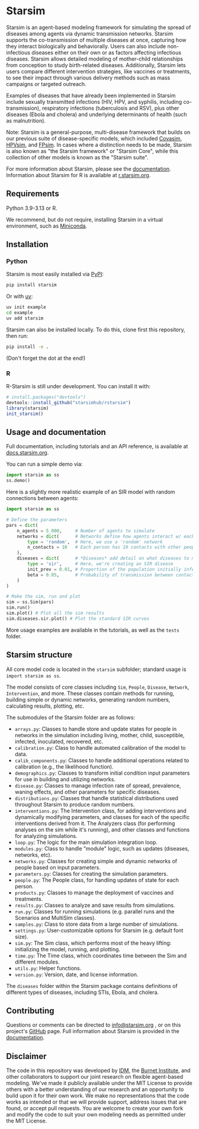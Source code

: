 # Starsim

Starsim is an agent-based modeling framework for simulating the spread of diseases among agents via dynamic transmission networks. Starsim supports the co-transmission of multiple diseases at once, capturing how they interact biologically and behaviorally. Users can also include non-infectious diseases either on their own or as factors affecting infectious diseases. Starsim allows detailed modeling of mother-child relationships from conception to study birth-related diseases. Additionally, Starsim lets users compare different intervention strategies, like vaccines or treatments, to see their impact through various delivery methods such as mass campaigns or targeted outreach.

Examples of diseases that have already been implemented in Starsim include sexually transmitted infections (HIV, HPV, and syphilis, including co-transmission), respiratory infections (tuberculosis and RSV), plus other diseases (Ebola and cholera) and underlying determinants of health (such as malnutrition).

Note: Starsim is a general-purpose, multi-disease framework that builds on our previous suite of disease-specific models, which included [Covasim](https://covasim.org), [HPVsim](https://hpvsim.org), and [FPsim](https://fpsim.org). In cases where a distinction needs to be made, Starsim is also known as "the Starsim framework" or "Starsim Core", while this collection of other models is known as the "Starsim suite".

For more information about Starsim, please see the [documentation](https://docs.starsim.org). Information about Starsim for R is available at [r.starsim.org](https://r.starsim.org).


## Requirements

Python 3.9-3.13 or R.

We recommend, but do not require, installing Starsim in a virtual environment, such as [Miniconda](https://docs.anaconda.com/miniconda/).


## Installation

### Python

Starsim is most easily installed via [PyPI](https://pypi.org):
```sh
pip install starsim
```

Or with [uv](https://github.com/astral-sh/uv):
```sh
uv init example
cd example
uv add starsim
```

Starsim can also be installed locally. To do this, clone first this repository, then run:
```sh
pip install -e .
```

(Don't forget the dot at the end!)

### R

R-Starsim is still under development. You can install it with:

```R
# install.packages("devtools")
devtools::install_github("starsimhub/rstarsim")
library(starsim)
init_starsim()
````

## Usage and documentation

Full documentation, including tutorials and an API reference, is available at [docs.starsim.org](https://docs.starsim.org).

You can run a simple demo via:

```py
import starsim as ss
ss.demo()
```

Here is a slightly more realistic example of an SIR model with random connections between agents:

```py
import starsim as ss

# Define the parameters
pars = dict(
    n_agents = 5_000,     # Number of agents to simulate
    networks = dict(      # Networks define how agents interact w/ each other
        type = 'random',  # Here, we use a 'random' network
        n_contacts = 10   # Each person has 10 contacts with other people  
    ),
    diseases = dict(      # *Diseases* add detail on what diseases to model
        type = 'sir',     # Here, we're creating an SIR disease
        init_prev = 0.01, # Proportion of the population initially infected
        beta = 0.05,      # Probability of transmission between contacts
    )
)

# Make the sim, run and plot
sim = ss.Sim(pars)
sim.run()
sim.plot() # Plot all the sim results
sim.diseases.sir.plot() # Plot the standard SIR curves
```

More usage examples are available in the tutorials, as well as the `tests` folder.


## Starsim structure

All core model code is located in the `starsim` subfolder; standard usage is `import starsim as ss`.

The model consists of core classes including `Sim`, `People`, `Disease`, `Network`, `Intervention`, and more. These classes contain methods for running, building simple or dynamic networks, generating random numbers, calculating results, plotting, etc.

The submodules of the Starsim folder are as follows:

* `arrays.py`: Classes to handle store and update states for people in networks in the simulation including living, mother, child, susceptible, infected, inoculated, recovered, etc.
* `calibration.py`: Class to handle automated calibration of the model to data.
* `calib_components.py`: Classes to handle additional operations related to calibration (e.g., the likelihood function).
* `demographics.py`: Classes to transform initial condition input parameters for use in building and utilizing networks.
* `disease.py`: Classes to manage infection rate of spread, prevalence, waning effects, and other parameters for specific diseases.
* `distributions.py`: Classes that handle statistical distributions used throughout Starsim to produce random numbers.
* `interventions.py`: The Intervention class, for adding interventions and dynamically modifying parameters, and classes for each of the specific interventions derived from it. The Analyzers class (for performing analyses on the sim while it's running), and other classes and functions for analyzing simulations.
* `loop.py`: The logic for the main simulation integration loop.
* `modules.py`: Class to handle "module" logic, such as updates (diseases, networks, etc).
* `networks.py`: Classes for creating simple and dynamic networks of people based on input parameters.
* `parameters.py`: Classes for creating the simulation parameters.
* `people.py`: The People class, for handling updates of state for each person.
* `products.py`: Classes to manage the deployment of vaccines and treatments.
* `results.py`: Classes to analyze and save results from simulations.
* `run.py`: Classes for running simulations (e.g. parallel runs and the Scenarios and MultiSim classes).
* `samples.py`: Class to store data from a large number of simulations.
* `settings.py`: User-customizable options for Starsim (e.g. default font size).
* `sim.py`: The Sim class, which performs most of the heavy lifting: initializing the model, running, and plotting.
* `time.py`: The Time class, which coordinates time between the Sim and different modules.
* `utils.py`: Helper functions.
* `version.py`: Version, date, and license information.

The `diseases` folder within the Starsim package contains definitions of different types of diseases, including STIs, Ebola, and cholera.

## Contributing

Questions or comments can be directed to [info@starsim.org](mailto:info@starsim.org) , or on this project's [GitHub](https://github.com/starsimhub/starsim) page. Full information about Starsim is provided in the [documentation](https://docs.starsim.org).

## Disclaimer

The code in this repository was developed by [IDM](https://idmod.org), the [Burnet Institute](https://burnet.edu.au), and other collaborators to support our joint research on flexible agent-based modeling. We've made it publicly available under the MIT License to provide others with a better understanding of our research and an opportunity to build upon it for their own work. We make no representations that the code works as intended or that we will provide support, address issues that are found, or accept pull requests. You are welcome to create your own fork and modify the code to suit your own modeling needs as permitted under the MIT License.